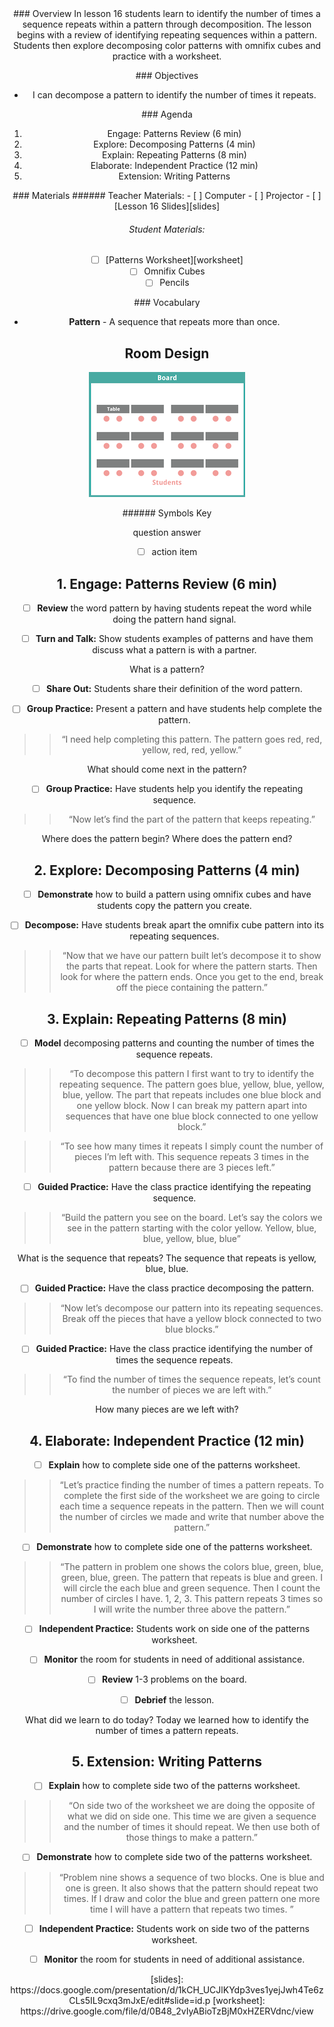 <header class='header' title='Repeating Patterns' subtitle='Lesson 16'/>

<notable>
<iconp src='/icons/activity.png'>### Overview</iconp>
In lesson 16  students learn to identify the number of times a sequence repeats within a pattern through decomposition. The lesson begins with a review of identifying repeating sequences within a pattern. Students then explore decomposing color patterns with omnifix cubes and practice with a worksheet.

<iconp src='/icons/objectives.png'>### Objectives</iconp>
- I can decompose a pattern to identify the number of times it repeats.


<iconp src='/icons/agenda.png'>### Agenda</iconp>

1. Engage: Patterns Review (6 min)
1. Explore: Decomposing Patterns (4 min)
1. Explain: Repeating Patterns (8 min)
1. Elaborate: Independent Practice (12 min)
1. Extension: Writing Patterns

<note>
<iconp src='/icons/materials.png'>### Materials</iconp>
###### Teacher Materials:
- [ ] Computer
- [ ] Projector
- [ ] [Lesson 16 Slides][slides]

###### Student Materials:
- [ ] [Patterns Worksheet][worksheet]
- [ ] Omnifix Cubes
- [ ] Pencils

<iconp src='/icons/vocab.png'>### Vocabulary</iconp>
- **Pattern** - A sequence that repeats more than once.

</note>

<pagebreak/>

## Room Design

![room](./images/layout-tables.png)

<note borderLeft='2px solid green' mt='2em'>
###### Symbols Key

<iconp ml='1.65em' type='question'>question</iconp>
<iconp ml='1.65em' type='answer'>answer</iconp>
- [ ] action item
</note>

<pagebreak/>

## 1. Engage: Patterns Review (6 min)
- [ ] **Review** the word pattern by having students repeat the word while doing the pattern hand signal.

- [ ] **Turn and Talk:** Show students examples of patterns and have them discuss what a pattern is with a partner.

<iconp type='question'>What is a pattern?</iconp>

- [ ] **Share Out:** Students share their definition of the word pattern.

- [ ] **Group Practice:** Present a pattern and have students help complete the pattern.
>> “I need help completing this pattern. The pattern goes red, red, yellow, red, red, yellow.”

<iconp type='question'>What should come next in the pattern?</iconp>

- [ ] **Group Practice:** Have students help you identify the repeating sequence.
>> “Now let’s find the part of the pattern that keeps repeating.”

<iconp type='question'>Where does the pattern begin?</iconp>
<iconp type='question'>Where does the pattern end?</iconp>

## 2. Explore: Decomposing Patterns (4 min)
- [ ] **Demonstrate** how to build a pattern using omnifix cubes and have students copy the pattern you create.

- [ ] **Decompose:** Have students break apart the omnifix cube pattern into its repeating sequences.
>> “Now that we have our pattern built let’s decompose it to show the parts that repeat. Look for where the pattern starts. Then look for where the pattern ends. Once you get to the end, break off the piece containing the pattern.”

## 3. Explain: Repeating Patterns (8 min)
- [ ] **Model** decomposing patterns and counting the number of times the sequence repeats.
>> “To decompose this pattern I first want to try to identify the repeating sequence. The pattern goes blue, yellow, blue, yellow, blue, yellow. The part that repeats includes one blue block and one yellow block. Now I can break my pattern apart into sequences that have one blue block connected to one yellow block.”

>> “To see how many times it repeats I simply count the number of pieces I’m left with. This sequence repeats 3 times in the pattern because there are 3 pieces left.”

- [ ] **Guided Practice:** Have the class practice identifying the repeating sequence.
>> “Build the pattern you see on the board. Let’s say the colors we see in the pattern starting with the color yellow. Yellow, blue, blue, yellow, blue, blue”

<iconp type='question'>What is the sequence that repeats?
The sequence that repeats is yellow, blue, blue.</iconp>

- [ ] **Guided Practice:** Have the class practice decomposing the pattern.
>> “Now let’s decompose our pattern into its repeating sequences. Break off the pieces that have a yellow block connected to two blue blocks.”

- [ ] **Guided Practice:** Have the class practice identifying the number of times the sequence repeats.
>> “To find the number of times the sequence repeats, let’s count the number of pieces we are left with.”

<iconp type='question'>How many pieces are we left with?</iconp>

## 4. Elaborate: Independent Practice (12 min)
- [ ] **Explain** how to complete side one of the patterns worksheet.
>> “Let’s practice finding the number of times a pattern repeats. To complete the first side of the worksheet we are going to circle each time a sequence repeats in the pattern. Then we will count the number of circles we made and write that number above the pattern.”

- [ ] **Demonstrate** how to complete side one of the patterns worksheet.
>> “The pattern in problem one shows the colors blue, green, blue, green, blue, green. The pattern that repeats is blue and green. I will circle the each blue and green sequence. Then I count the number of circles I have. 1, 2, 3. This pattern repeats 3 times so I will write the number three above the pattern.”

- [ ] **Independent Practice:** Students work on side one of the patterns worksheet.

- [ ] **Monitor** the room for students in need of additional assistance.

- [ ] **Review** 1-3 problems on the board.

- [ ] **Debrief** the lesson.

<iconp type='question'>What did we learn to do today?</iconp>
<iconp type='answer'>Today we learned how to identify the number of times a pattern repeats.</iconp>

## 5. Extension: Writing Patterns
- [ ] **Explain** how to complete side two of the patterns worksheet.
>> “On side two of the worksheet we are doing the opposite of what we did on side one. This time we are given a sequence and the number of times it should repeat. We then use both of those things to make a pattern.”

- [ ] **Demonstrate** how to complete side two of the patterns worksheet.
>> “Problem nine shows a sequence of two blocks. One is blue and one is green. It also shows that the pattern should repeat two times. If I draw and color the blue and green pattern one more time I will have a pattern that repeats two times. ”

- [ ] **Independent Practice:** Students work on side two of the patterns worksheet.

- [ ] **Monitor** the room for students in need of additional assistance.

</notable>
[slides]: https://docs.google.com/presentation/d/1kCH_UCJlKYdp3ves1yejJwh4Te6zCLs5IL9cxq3mJxE/edit#slide=id.p
[worksheet]: https://drive.google.com/file/d/0B48_2vIyABioTzBjM0xHZERVdnc/view
